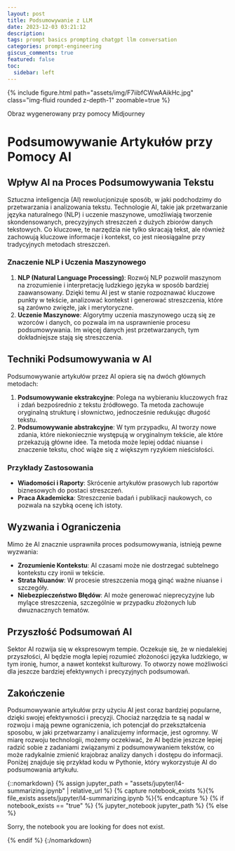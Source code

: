 ```yaml
---
layout: post
title: Podsumowywanie z LLM
date: 2023-12-03 03:21:12
description: 
tags: prompt basics prompting chatgpt llm conversation
categories: prompt-engineering
giscus_comments: true
featured: false
toc:
  sidebar: left
---
```

{% include figure.html path="assets/img/F7iibfCWwAAikHc.jpg" class="img-fluid rounded z-depth-1" zoomable=true %}
<div class="caption">
    Obraz wygenerowany przy pomocy Midjourney
</div>

# Podsumowywanie Artykułów przy Pomocy AI

## Wpływ AI na Proces Podsumowywania Tekstu
Sztuczna inteligencja (AI) rewolucjonizuje sposób, w jaki podchodzimy do przetwarzania i analizowania tekstu. Technologie AI, takie jak przetwarzanie języka naturalnego (NLP) i uczenie maszynowe, umożliwiają tworzenie skondensowanych, precyzyjnych streszczeń z dużych zbiorów danych tekstowych. Co kluczowe, te narzędzia nie tylko skracają tekst, ale również zachowują kluczowe informacje i kontekst, co jest nieosiągalne przy tradycyjnych metodach streszczeń.

### Znaczenie NLP i Uczenia Maszynowego
1. **NLP (Natural Language Processing)**: Rozwój NLP pozwolił maszynom na zrozumienie i interpretację ludzkiego języka w sposób bardziej zaawansowany. Dzięki temu AI jest w stanie rozpoznawać kluczowe punkty w tekście, analizować kontekst i generować streszczenia, które są zarówno zwięzłe, jak i merytoryczne.
2. **Uczenie Maszynowe**: Algorytmy uczenia maszynowego uczą się ze wzorców i danych, co pozwala im na usprawnienie procesu podsumowywania. Im więcej danych jest przetwarzanych, tym dokładniejsze stają się streszczenia.

## Techniki Podsumowywania w AI
Podsumowywanie artykułów przez AI opiera się na dwóch głównych metodach:

1. **Podsumowywanie ekstrakcyjne**: Polega na wybieraniu kluczowych fraz i zdań bezpośrednio z tekstu źródłowego. Ta metoda zachowuje oryginalną strukturę i słownictwo, jednocześnie redukując długość tekstu.
2. **Podsumowywanie abstrakcyjne**: W tym przypadku, AI tworzy nowe zdania, które niekoniecznie występują w oryginalnym tekście, ale które przekazują główne idee. Ta metoda może lepiej oddać niuanse i znaczenie tekstu, choć wiąże się z większym ryzykiem nieścisłości.

### Przykłady Zastosowania
- **Wiadomości i Raporty**: Skrócenie artykułów prasowych lub raportów biznesowych do postaci streszczeń.
- **Praca Akademicka**: Streszczenie badań i publikacji naukowych, co pozwala na szybką ocenę ich istoty.

## Wyzwania i Ograniczenia
Mimo że AI znacznie usprawniła proces podsumowywania, istnieją pewne wyzwania:

- **Zrozumienie Kontekstu**: AI czasami może nie dostrzegać subtelnego kontekstu czy ironii w tekście.
- **Strata Niuanów**: W procesie streszczenia mogą ginąć ważne niuanse i szczegóły.
- **Niebezpieczeństwo Błędów**: AI może generować nieprecyzyjne lub mylące streszczenia, szczególnie w przypadku złożonych lub dwuznacznych tematów.

## Przyszłość Podsumowań AI
Sektor AI rozwija się w ekspresowym tempie. Oczekuje się, że w niedalekiej przyszłości, AI będzie mogła lepiej rozumieć złożoności języka ludzkiego, w tym ironię, humor, a nawet kontekst kulturowy. To otworzy nowe możliwości dla jeszcze bardziej efektywnych i precyzyjnych podsumowań.

## Zakończenie
Podsumowywanie artykułów przy użyciu AI jest coraz bardziej popularne, dzięki swojej efektywności i precyzji. Chociaż narzędzia te są nadal w rozwoju i mają pewne ograniczenia, ich potencjał do przekształcenia sposobu, w jaki przetwarzamy i analizujemy informacje, jest ogromny. W miarę rozwoju technologii, możemy oczekiwać, że AI będzie jeszcze lepiej radzić sobie z zadaniami związanymi z podsumowywaniem tekstów, co może radykalnie zmienić krajobraz analizy danych i dostępu do informacji. Poniżej znajduje się przykład kodu w Pythonie, który wykorzystuje AI do podsumowania artykułu.


{::nomarkdown}
{% assign jupyter_path = "assets/jupyter/l4-summarizing.ipynb" | relative_url %}
{% capture notebook_exists %}{% file_exists assets/jupyter/l4-summarizing.ipynb %}{% endcapture %}
{% if notebook_exists == "true" %}
    {% jupyter_notebook jupyter_path %}
{% else %}
    <p>Sorry, the notebook you are looking for does not exist.</p>
{% endif %}
{:/nomarkdown}
